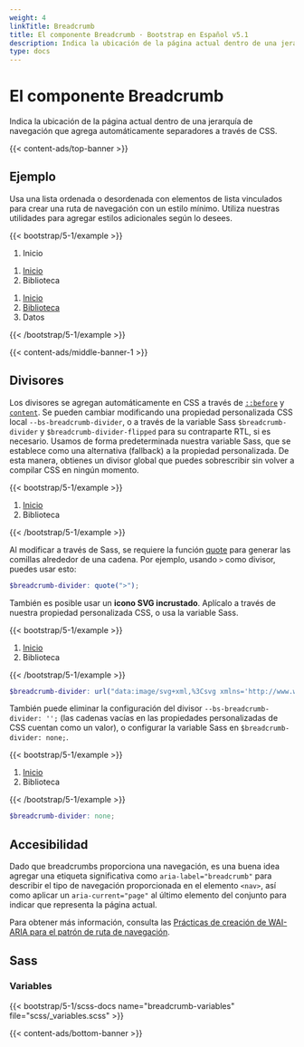 ```yaml
---
weight: 4
linkTitle: Breadcrumb
title: El componente Breadcrumb · Bootstrap en Español v5.1
description: Indica la ubicación de la página actual dentro de una jerarquía de navegación que agrega automáticamente separadores a través de CSS.
type: docs
---
```


# El componente Breadcrumb

Indica la ubicación de la página actual dentro de una jerarquía de navegación que agrega automáticamente separadores a través de CSS.

{{< content-ads/top-banner >}}

## Ejemplo

Usa una lista ordenada o desordenada con elementos de lista vinculados para crear una ruta de navegación con un estilo mínimo. Utiliza nuestras utilidades para agregar estilos adicionales según lo desees.

{{< bootstrap/5-1/example >}}
<nav aria-label="breadcrumb">
  <ol class="breadcrumb">
    <li class="breadcrumb-item active" aria-current="page">Inicio</li>
  </ol>
</nav>

<nav aria-label="breadcrumb">
  <ol class="breadcrumb">
    <li class="breadcrumb-item"><a href="#">Inicio</a></li>
    <li class="breadcrumb-item active" aria-current="page">Biblioteca</li>
  </ol>
</nav>

<nav aria-label="breadcrumb">
  <ol class="breadcrumb">
    <li class="breadcrumb-item"><a href="#">Inicio</a></li>
    <li class="breadcrumb-item"><a href="#">Biblioteca</a></li>
    <li class="breadcrumb-item active" aria-current="page">Datos</li>
  </ol>
</nav>
{{< /bootstrap/5-1/example >}}

{{< content-ads/middle-banner-1 >}}

## Divisores

Los divisores se agregan automáticamente en CSS a través de [`::before`](https://developer.mozilla.org/en-US/docs/Web/CSS/::before) y [`content`](https://developer.mozilla.org/en-US/docs/Web/CSS/content). Se pueden cambiar modificando una propiedad personalizada CSS local `--bs-breadcrumb-divider`, o a través de la variable Sass `$breadcrumb-divider` y `$breadcrumb-divider-flipped` para su contraparte RTL, si es necesario. Usamos de forma predeterminada nuestra variable Sass, que se establece como una alternativa (fallback) a la propiedad personalizada. De esta manera, obtienes un divisor global que puedes sobrescribir sin volver a compilar CSS en ningún momento.

{{< bootstrap/5-1/example >}}
<nav style="--bs-breadcrumb-divider: '>';" aria-label="breadcrumb">
  <ol class="breadcrumb">
    <li class="breadcrumb-item"><a href="#">Inicio</a></li>
    <li class="breadcrumb-item active" aria-current="page">Biblioteca</li>
  </ol>
</nav>
{{< /bootstrap/5-1/example >}}

Al modificar a través de Sass, se requiere la función [quote](https://sass-lang.com/documentation/modules/string#quote) para generar las comillas alrededor de una cadena. Por ejemplo, usando `>` como divisor, puedes usar esto:

```scss
$breadcrumb-divider: quote(">");
```

También es posible usar un **icono SVG incrustado**. Aplícalo a través de nuestra propiedad personalizada CSS, o usa la variable Sass.

{{< bootstrap/5-1/example >}}
<nav style="--bs-breadcrumb-divider: url(&#34;data:image/svg+xml,%3Csvg xmlns='http://www.w3.org/2000/svg' width='8' height='8'%3E%3Cpath d='M2.5 0L1 1.5 3.5 4 1 6.5 2.5 8l4-4-4-4z' fill='currentColor'/%3E%3C/svg%3E&#34;);" aria-label="breadcrumb">
  <ol class="breadcrumb">
    <li class="breadcrumb-item"><a href="#">Inicio</a></li>
    <li class="breadcrumb-item active" aria-current="page">Biblioteca</li>
  </ol>
</nav>
{{< /bootstrap/5-1/example >}}

```scss
$breadcrumb-divider: url("data:image/svg+xml,%3Csvg xmlns='http://www.w3.org/2000/svg' width='8' height='8'%3E%3Cpath d='M2.5 0L1 1.5 3.5 4 1 6.5 2.5 8l4-4-4-4z' fill='currentColor'/%3E%3C/svg%3E");
```

También puede eliminar la configuración del divisor `--bs-breadcrumb-divider: '';` (las cadenas vacías en las propiedades personalizadas de CSS cuentan como un valor), o configurar la variable Sass en `$breadcrumb-divider: none;`.

{{< bootstrap/5-1/example >}}
<nav style="--bs-breadcrumb-divider: '';" aria-label="breadcrumb">
  <ol class="breadcrumb">
    <li class="breadcrumb-item"><a href="#">Inicio</a></li>
    <li class="breadcrumb-item active" aria-current="page">Biblioteca</li>
  </ol>
</nav>
{{< /bootstrap/5-1/example >}}


```scss
$breadcrumb-divider: none;
```

## Accesibilidad

Dado que breadcrumbs proporciona una navegación, es una buena idea agregar una etiqueta significativa como `aria-label="breadcrumb"` para describir el tipo de navegación proporcionada en el elemento `<nav>`, así como aplicar un `aria-current="page"` al último elemento del conjunto para indicar que representa la página actual.

Para obtener más información, consulta las [Prácticas de creación de WAI-ARIA para el patrón de ruta de navegación](https://www.w3.org/TR/wai-aria-practices/#breadcrumb).

## Sass

### Variables

{{< bootstrap/5-1/scss-docs name="breadcrumb-variables" file="scss/_variables.scss" >}}

{{< content-ads/bottom-banner >}}